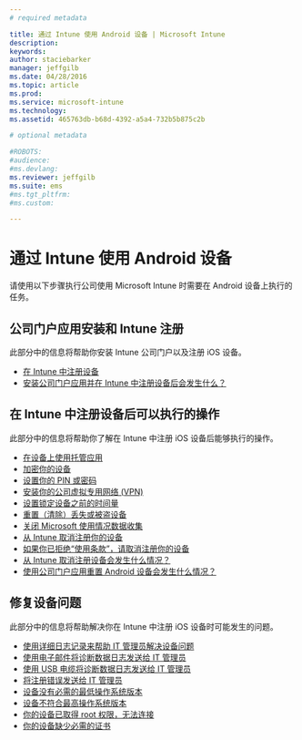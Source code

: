 ```yaml
---
# required metadata

title: 通过 Intune 使用 Android 设备 | Microsoft Intune
description:
keywords:
author: staciebarker
manager: jeffgilb
ms.date: 04/28/2016
ms.topic: article
ms.prod:
ms.service: microsoft-intune
ms.technology:
ms.assetid: 465763db-b68d-4392-a5a4-732b5b875c2b

# optional metadata

#ROBOTS:
#audience:
#ms.devlang:
ms.reviewer: jeffgilb
ms.suite: ems
#ms.tgt_pltfrm:
#ms.custom:

---
```



# 通过 Intune 使用 Android 设备

请使用以下步骤执行公司使用 Microsoft Intune 时需要在 Android 设备上执行的任务。

## 公司门户应用安装和 Intune 注册

此部分中的信息将帮助你安装 Intune 公司门户以及注册 iOS 设备。

- [在 Intune 中注册设备](enroll-your-device-in-Intune-android.md)</br>
- [安装公司门户应用并在 Intune 中注册设备后会发生什么？](what-happens-if-you-install-the-company-portal-app-and-enroll-your-device-in-intune-android.md)

## 在 Intune 中注册设备后可以执行的操作

此部分中的信息将帮助你了解在 Intune 中注册 iOS 设备后能够执行的操作。

- [在设备上使用托管应用](use-managed-apps-on-your-device-android.md)</br>
- [加密你的设备](encrypt-your-device-android.md)</br>
- [设置你的 PIN 或密码](set-your-pin-or-password-android.md)</br>
- [安装你的公司虚拟专用网络 (VPN)](install-your-companys-virtual-private-network-VPN-android.md)</br>
- [设置锁定设备之前的时间量](set-the-amount-of-time-before-your-device-is-locked-android.md)</br>
- [重置（清除）丢失或被盗设备](reset-erase-your-lost-or-stolen-device-android.md)</br>
- [关闭 Microsoft 使用情况数据收集](turn-off-microsoft-usage-data-collection-android.md)</br>
- [从 Intune 取消注册你的设备](unenroll-your-device-from-intune-android.md)</br>
- [如果你已拒绝“使用条款”，请取消注册你的设备](unenroll-your-device-from-intune-if-you-declined-terms-of-use-android.md)</br>
- [从 Intune 取消注册设备会发生什么情况？](what-happens-if-you-unenroll-your-device-from-intune-android.md)</br>
- [使用公司门户应用重置 Android 设备会发生什么情况？](what-happens-if-you-reset-your-device-using-the-company-portal-android.md)

## 修复设备问题

此部分中的信息将帮助解决你在 Intune 中注册 iOS 设备时可能发生的问题。

- [使用详细日志记录来帮助 IT 管理员解决设备问题](use-verbose-logging-to-help-your-it-administrator-fix-device-issues-android.md)</br>
- [使用电子邮件将诊断数据日志发送给 IT 管理员](send-diagnostic-data-logs-to-your-it-administrator-using-email-android.md)</br>
- [使用 USB 电缆将诊断数据日志发送给 IT 管理员](send-diagnostic-data-logs-to-your-it-administrator-using-a-usb-cable-android.md)</br>
- [将注册错误发送给 IT 管理员](send-enrollment-errors-to-your-it-administrator-android.md)</br>
- [设备没有必需的最低操作系统版本](device-doesnt-have-the-required-minimum-operating-system-version-android.md)</br>
- [设备不符合最高操作系统版本](device-doesnt-comply-with-maximum-operating-system-version-android.md)</br>
- [你的设备已取得 root 权限，无法连接](your-device-is-rooted-and-you-cant-connect-android.md)
- [你的设备缺少必需的证书](your-device-is-missing-a-required-certificate-android.md)



<!--HONumber=May16_HO1-->



